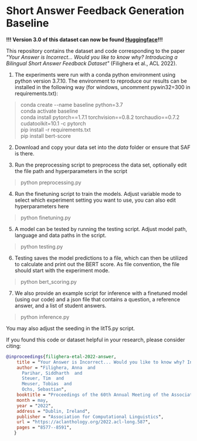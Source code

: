 # Short Answer Feedback Generation Baseline
**!!! Version 3.0 of this dataset can now be found [Huggingface](https://huggingface.co/Short-Answer-Feedback)!!!**

This repository contains the dataset and code corresponding to the paper *"Your Answer is Incorrect… Would you like to know why? Introducing a Bilingual Short Answer Feedback Dataset"* (Filighera et al., ACL 2022). 
1. The experiments were run with a conda python environment using python version 3.7.10.
   The environment to reproduce our results can be installed in the following way (for windows, uncomment pywin32=300 in requirements.txt):
> conda create --name baseline python=3.7  
> conda activate baseline  
> conda install pytorch==1.7.1 torchvision==0.8.2 torchaudio==0.7.2 cudatoolkit=10.1 -c pytorch  
> pip install -r requirements.txt  
> pip install bert-score
2. Download and copy your data set into the *data* folder or ensure that SAF is there.
<!---
Download and copy the data set into the repository.
-->
3. Run the preprocessing script to preprocess the data set, optionally edit the file path and hyperparameters in the script
> python preprocessing.py
4. Run the finetuning script to train the models. Adjust variable mode to select which experiment setting you want to use, you can also edit hyperparameters here
> python finetuning.py
5. A model can be tested by running the testing script. Adjust model path, language and data paths in the script.
> python testing.py
6. Testing saves the model predictions to a file, which can then be utilized to calculate and print out the BERT score. As file convention, the file should start with the experiment mode.
> python bert_scoring.py
7. We also provide an example script for inference with a finetuned model (using our code) and a json file that contains a question, a reference answer, and a list of student answers.  
> python inference.py  

You may also adjust the seeding in the litT5.py script.

If you found this code or dataset helpful in your research, please consider citing:
```bibtex
@inproceedings{filighera-etal-2022-answer,
    title = "Your Answer is Incorrect... Would you like to know why? Introducing a Bilingual Short Answer Feedback Dataset",
    author = "Filighera, Anna  and
      Parihar, Siddharth  and
      Steuer, Tim  and
      Meuser, Tobias  and
      Ochs, Sebastian",
    booktitle = "Proceedings of the 60th Annual Meeting of the Association for Computational Linguistics (Volume 1: Long Papers)",
    month = may,
    year = "2022",
    address = "Dublin, Ireland",
    publisher = "Association for Computational Linguistics",
    url = "https://aclanthology.org/2022.acl-long.587",
    pages = "8577--8591",
   }
```
